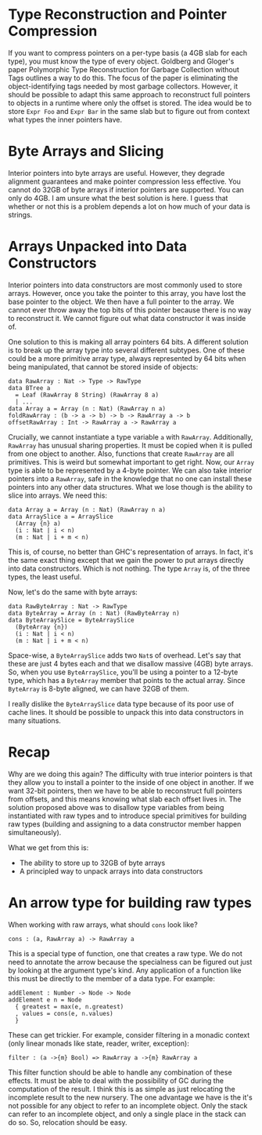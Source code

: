 # Type Reconstruction and Pointer Compression

If you want to compress pointers on a per-type basis (a 4GB slab for each
type), you must know the type of every object. Goldberg and Gloger's paper
Polymorphic Type Reconstruction for Garbage Collection without Tags outlines
a way to do this. The focus of the paper is eliminating the object-identifying
tags needed by most garbage collectors. However, it should be possible to
adapt this same approach to reconstruct full pointers to objects in a runtime
where only the offset is stored. The idea would be to store `Expr Foo` and
`Expr Bar` in the same slab but to figure out from context what types the
inner pointers have.

# Byte Arrays and Slicing

Interior pointers into byte arrays are useful. However, they degrade alignment
guarantees and make pointer compression less effective. You cannot do 32GB of byte
arrays if interior pointers are supported. You can only do 4GB. I am unsure
what the best solution is here. I guess that whether or not this is a problem
depends a lot on how much of your data is strings.

# Arrays Unpacked into Data Constructors

Interior pointers into data constructors are most commonly used to store arrays.
However, once you take the pointer to this array, you have lost the base pointer
to the object. We then have a full pointer to the array. We cannot ever throw
away the top bits of this pointer because there is no way to reconstruct it.
We cannot figure out what data constructor it was inside of.

One solution to this is making all array pointers 64 bits. A different solution
is to break up the array type into several different subtypes. One of these
could be a more primitive array type, always represented by 64 bits when
being manipulated, that cannot be stored inside of objects:

    data RawArray : Nat -> Type -> RawType
    data BTree a
      = Leaf (RawArray 8 String) (RawArray 8 a)
      | ...
    data Array a = Array (n : Nat) (RawArray n a)
    foldRawArray : (b -> a -> b) -> b -> RawArray a -> b
    offsetRawArray : Int -> RawArray a -> RawArray a

Crucially, we cannot instantiate a type variable `a` with `RawArray`.
Additionally, `RawArray` has unusual sharing properties. It must be
copied when it is pulled from one object to another. Also, functions
that create `RawArray` are all primitives. This is weird but somewhat
important to get right. Now, our `Array` type is able to be represented
by a 4-byte pointer. We can also take interior pointers into a `RawArray`,
safe in the knowledge that no one can install these pointers into any
other data structures. What we lose though is the ability to slice into arrays.
We need this:

    data Array a = Array (n : Nat) (RawArray n a)
    data ArraySlice a = ArraySlice
      (Array {n} a)
      (i : Nat | i < n) 
      (m : Nat | i + m < n) 

This is, of course, no better than GHC's representation of arrays. In fact,
it's the same exact thing except that we gain the power to put arrays
directly into data constructors. Which is not nothing. The type `Array`
is, of the three types, the least useful.

Now, let's do the same with byte arrays:

    data RawByteArray : Nat -> RawType
    data ByteArray = Array (n : Nat) (RawByteArray n)
    data ByteArraySlice = ByteArraySlice
      (ByteArray {n})
      (i : Nat | i < n) 
      (m : Nat | i + m < n) 

Space-wise, a `ByteArraySlice` adds two `Nat`s of overhead. Let's say that
these are just 4 bytes each and that we disallow massive (4GB) byte arrays.
So, when you use `ByteArraySlice`, you'll be using a pointer to a 12-byte
type, which has a `ByteArray` member that points to the actual array.
Since `ByteArray` is 8-byte aligned, we can have 32GB of them.

I really dislike the `ByteArraySlice` data type because of its poor use
of cache lines. It should be possible to unpack this into data constructors
in many situations.

# Recap

Why are we doing this again? The difficulty with true interior pointers
is that they allow you to install a pointer to the inside of one object
in another. If we want 32-bit pointers, then we have to be able to
reconstruct full pointers from offsets, and this means knowing what
slab each offset lives in. The solution proposed above was to disallow
type variables from being instantiated with raw types and to introduce
special primitives for building raw types (building and assigning to
a data constructor member happen simultaneously).

What we get from this is:

* The ability to store up to 32GB of byte arrays
* A principled way to unpack arrays into data constructors

# An arrow type for building raw types

When working with raw arrays, what should `cons` look like?

    cons : (a, RawArray a) -> RawArray a

This is a special type of function, one that creates a raw type. We do not
need to annotate the arrow because the specialness can be figured out just
by looking at the argument type's kind. Any application of a function like
this must be directly to the member of a data type. For example:

    addElement : Number -> Node -> Node
    addElement e n = Node
      { greatest = max(e, n.greatest)
      , values = cons(e, n.values)
      }

These can get trickier. For example, consider filtering in a monadic context
(only linear monads like state, reader, writer, exception):

    filter : (a ->{m} Bool) => RawArray a ->{m} RawArray a

This filter function should be able to handle any combination of these
effects. It must be able to deal with the possibility of GC during the
computation of the result. I think this is as simple as just relocating
the incomplete result to the new nursery. The one advantage we have
is the it's not possible for any object to refer to an incomplete object.
Only the stack can refer to an incomplete object, and only a single
place in the stack can do so. So, relocation should be easy.
